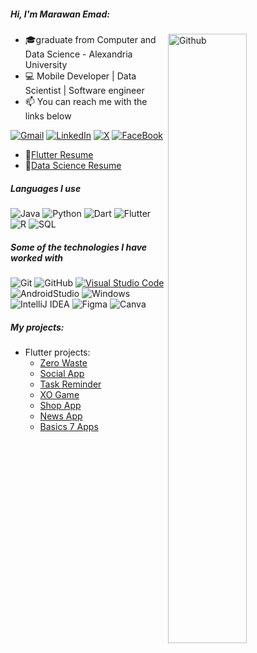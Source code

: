 ##### Hi, I'm Marawan Emad:

<img width="50%" align="right" alt="Github" src="https://user-images.githubusercontent.com/48678280/88862734-4903af80-d201-11ea-968b-9c939d88a37c.gif" />

- 🎓graduate from Computer and Data Science - Alexandria University
- :computer: Mobile Developer | Data Scientist | Software engineer 
- :mailbox: You can reach me with the links below
  
[![Gmail](https://img.shields.io/badge/-Gmail-444444?style=flat&logo=Gmail&logoColor=red)](mailto:marawanemad717@gmail.com)
[![LinkedIn](https://img.shields.io/badge/-LinkedIn-444444?style=flat&logo=LinkedIn&logoColor=blue)](https://www.linkedin.com/in/marawan-emad-1ba82a214/)
[![X](https://img.shields.io/badge/--444444?style=flat&logo=X&logoColor=black)](https://x.com/Marawan_3mad)
[![FaceBook](https://img.shields.io/badge/-FaceBook-444444?style=flat&logo=FaceBook&logoColor=blue)](https://www.facebook.com/marawanemad717/)
- 📝[Flutter Resume](https://drive.google.com/file/d/1WQSYm3K5t4NrKtmkcI73IUsOvNh5XS3y/view?usp=drive_link) <br>
- 📝[Data Science Resume](https://drive.google.com/file/d/1EybCWiY_TjD6dSht7It1BFqLPSoke5fn/view?usp=drive_link) <br>

##### Languages I use
![Java](https://img.shields.io/badge/-Java-000000?style=flat&logo=java&logoColor=red)
![Python](https://img.shields.io/badge/-Python-000000?style=flat&logo=Python)
![Dart](https://img.shields.io/badge/-Dart-000000?style=flat&logo=Dart&logoColor=blue)
![Flutter](https://img.shields.io/badge/-Flutter-000000?style=flat&logo=Flutter&logoColor=blue)
![R](https://img.shields.io/badge/-R-000000?style=flat&logo=R&logoColor=blue)
![SQL](https://img.shields.io/badge/-SQL-000000?style=flat&logo=postgresql)

##### Some of the technologies I have worked with

![Git](https://img.shields.io/badge/-Git-444444?style=flat&logo=git&logoColor=F05032)
![GitHub](https://img.shields.io/badge/-GitHub-444444?style=flat&logo=github&logoColor=white)
[![Visual Studio Code](https://img.shields.io/badge/-VSCode-444444?style=flat&logo=visual-studio-code&logoColor=blue)](https://github.com/microsoft/vscode)
![AndroidStudio](https://img.shields.io/badge/-AndroidStudio-444444?style=flat&logo=github&logoColor=181717)
![Windows](http://img.shields.io/badge/-Windows-444444?style=flat&logo=windows&logoColor=blue)
![IntelliJ IDEA](http://img.shields.io/badge/-IntelliJ%20IDEA-444444?style=flat&logo=intellij-idea&logoColor=black)
![Figma](http://img.shields.io/badge/-Figma-444444?style=flat&logo=figma&logoColor=black)
![Canva](http://img.shields.io/badge/-Canva-444444?style=flat&logo=canva)



##### My projects:

- Flutter projects:
  - [Zero Waste](https://github.com/Marawanemad/Zero-Waste-App)
  - [Social App](https://github.com/Marawanemad/Social-App)
  - [Task Reminder](https://github.com/Marawanemad/Tasks-Reminder-App) 
  - [XO Game](https://github.com/Marawanemad/XO_Game) 
  - [Shop App](https://github.com/Marawanemad/ShopApp) 
  - [News App](https://github.com/Marawanemad/NewsApp) 
  - [Basics 7 Apps](https://github.com/Marawanemad/Basics_7_Apps) 

  
  

